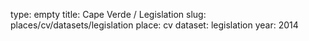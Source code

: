 type: empty
title: Cape Verde / Legislation
slug: places/cv/datasets/legislation
place: cv
dataset: legislation
year: 2014
